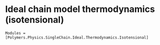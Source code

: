 # Ideal chain model thermodynamics (isotensional)

```@autodocs
Modules = [Polymers.Physics.SingleChain.Ideal.Thermodynamics.Isotensional]
```
